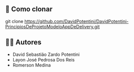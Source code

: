 ## 🚀 Como clonar
git clone  https://github.com/DavidPotentini/DavidPotentini-PrincipiosDeProjetoModeloAppDeDelivery.git

## 👨‍💻 Autores
- David Sebastião Zardo Potentini 
- Layon José Pedrosa Dos Reis
- Romerson Medina
